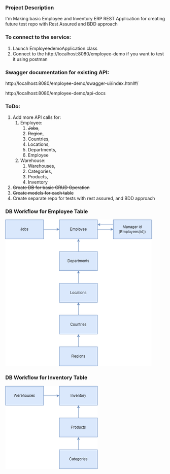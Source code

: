 ### Project Description

I'm Making basic Employee and Inventory ERP REST Application for creating future test repo with Rest Assured and BDD approach

### To connect to the service:
1. Launch EmployeedemoApplication.class 
2. Connect to the http://localhost:8080/employee-demo if you want to test it using postman

### Swagger documentation for existing API:

http://localhost:8080/employee-demo/swagger-ui/index.html#/

http://localhost:8080/employee-demo/api-docs

### ToDo:
1. Add more API calls for:
   1. Employee:
      1. ~~Jobs~~,
      2. ~~Region~~,
      3. Countries,
      4. Locations,
      5. Departments,
      6. Employee
   2. Warehouse:
      1. Warehouses,
      2. Categories,
      3. Products,
      4. Inventory
2. ~~Create DB for basic CRUD Operation~~
3. ~~Create models for each table~~
4. Create separate repo for tests with rest assured, and BDD approach

### DB Workflow for Employee Table

![Key Workflow Dependency for Employee Table](./workflows/Dependency_Workflow_Employee.png)

### DB Workflow for Inventory Table

![Key Dependency Workflow for Inventory Table](./workflows/Dependency_Workflow_Werehouse.png)
